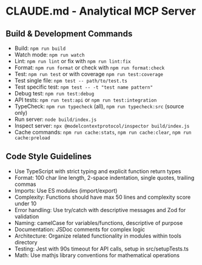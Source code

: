 # CLAUDE.md - Analytical MCP Server

## Build & Development Commands
- Build: `npm run build`
- Watch mode: `npm run watch`
- Lint: `npm run lint` or fix with `npm run lint:fix`
- Format: `npm run format` or check with `npm run format:check`
- Test: `npm run test` or with coverage `npm run test:coverage`
- Test single file: `npm test -- path/to/test.ts`
- Test specific test: `npm test -- -t "test name pattern"`
- Debug test: `npm run test:debug`
- API tests: `npm run test:api` or `npm run test:integration`
- TypeCheck: `npm run typecheck` (all), `npm run typecheck:src` (source only)
- Run server: `node build/index.js`
- Inspect server: `npx @modelcontextprotocol/inspector build/index.js`
- Cache commands: `npm run cache:stats`, `npm run cache:clear`, `npm run cache:preload`

## Code Style Guidelines
- Use TypeScript with strict typing and explicit function return types
- Format: 100 char line length, 2-space indentation, single quotes, trailing commas
- Imports: Use ES modules (import/export)
- Complexity: Functions should have max 50 lines and complexity score under 10
- Error handling: Use try/catch with descriptive messages and Zod for validation
- Naming: camelCase for variables/functions, descriptive of purpose
- Documentation: JSDoc comments for complex logic
- Architecture: Organize related functionality in modules within tools directory
- Testing: Jest with 90s timeout for API calls, setup in src/setupTests.ts
- Math: Use mathjs library conventions for mathematical operations